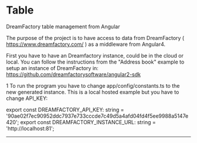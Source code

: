 # Table
DreamFactory table management from Angular

The purpose of the project is to have access to data from DreamFactory  ( https://www.dreamfactory.com/ ) as a middleware from Angular4.

First you have to have an Dreamfactory instance, could be in the cloud or local.
You can follow the instructions from the "Address book" example to setup an instance of DreamFactory in: https://github.com/dreamfactorysoftware/angular2-sdk 

1 To run the program you have to change app/config/constants.ts to the new generated instance. This is a local hosted example but you have to change API_KEY:

export const DREAMFACTORY_API_KEY: string = '90ae02f7ec90952ddc7937e733cccde7c49d5a4afd04fd4f5ee9988a5147e420';
export const DREAMFACTORY_INSTANCE_URL: string = 'http://localhost:81';


---------------------------
